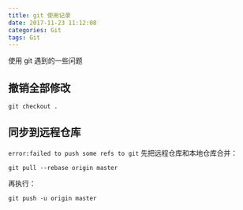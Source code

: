 ```yaml
---
title: git 使用记录
date: 2017-11-23 11:12:08
categories: Git
tags: Git
---
```


使用 git 遇到的一些问题

<!-- more -->

## 撤销全部修改
```
git checkout .
```

## 同步到远程仓库
`error:failed to push some refs to git`
先把远程仓库和本地仓库合并：
```
git pull --rebase origin master
```
再执行：
```
git push -u origin master
```